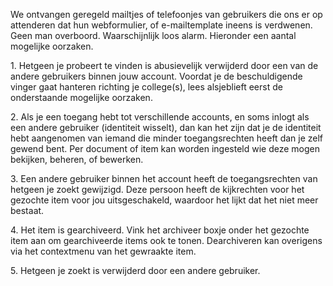 We ontvangen geregeld mailtjes of telefoonjes van gebruikers die ons er
op attenderen dat hun webformulier, of e-mailtemplate ineens is
verdwenen. Geen man overboord. Waarschijnlijk loos alarm. Hieronder een
aantal mogelijke oorzaken.

​1. Hetgeen je probeert te vinden is abusievelijk verwijderd door een
van de andere gebruikers binnen jouw account. Voordat je de
beschuldigende vinger gaat hanteren richting je college(s), lees
alsjeblieft eerst de onderstaande mogelijke oorzaken.

​2. Als je een toegang hebt tot verschillende accounts, en soms inlogt
als een andere gebruiker (identiteit wisselt), dan kan het zijn dat je
de identiteit hebt aangenomen van iemand die minder toegangsrechten
heeft dan je zelf gewend bent. Per document of item kan worden ingesteld
wie deze mogen bekijken, beheren, of bewerken.

​3. Een andere gebruiker binnen het account heeft de toegangsrechten van
hetgeen je zoekt gewijzigd. Deze persoon heeft de kijkrechten voor het
gezochte item voor jou uitsgeschakeld, waardoor het lijkt dat het niet
meer bestaat.

​4. Het item is gearchiveerd. Vink het archiveer boxje onder het
gezochte item aan om gearchiveerde items ook te tonen. Dearchiveren kan
overigens via het contextmenu van het gewraakte item.

​5. Hetgeen je zoekt is verwijderd door een andere gebruiker.
